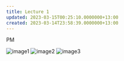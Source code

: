 ```yaml
---
title: Lecture 1
updated: 2023-03-15T00:25:10.0000000+13:00
created: 2023-03-14T23:58:39.0000000+13:00
---
```


PM

![image1](../../../../resources/a38acb479d1544879ef23c529d301c56.png)
![image2](../../../../resources/5b2e33e6e6d1490997909d9446c49c4e.png)
![image3](../../../../resources/c362ff470c834fd4a0799173ea380303.png)
